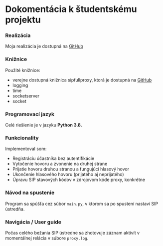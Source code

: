 # Dokomentácia k študentskému projektu

### Realizácia
Moja realizácia je dostupná na [GitHub](https://github.com/Chalupa99/SIP-Proxy "Moja práca")

### Knižnice
Použité knižnice:
- verejne dostupná knižnica sipfullproxy, ktorá je dostupná na [GitHub](https://github.com/tirfil/PySipFullProxy/blob/master/sipfullproxy.py "SIP Proxy") 
- logging
- time
- socketserver
- socket


### Programovací jazyk
Celé riešienie je v jazyku **Python 3.8.**

### Funkcionality
Implementoval som:
- Registráciu účastníka bez autentifikácie
- Vytočenie hovoru a zvonenie na druhej strane
- Prijatie hovoru druhou stranou a fungujúci hlasový hovor
- Ukončenie hlasového hovoru (prijatého aj neprijatého)
- Úpravu SIP stavových kódov v zdrojovom kóde proxy, konkrétne

### Návod na spustenie
Program sa spúšťa cez súbor `main.py`, v ktorom sa po spustení nastaví SIP ústredňa.

### Navigácia / User guide
Počas celého bežania SIP ústredne sa zhotovuje záznam aktivít v momentálnej relácia v súbore `proxy.log`.

